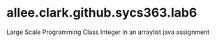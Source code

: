 # allee.clark.github.sycs363.lab6
Large Scale Programming Class
Integer in an arraylist java assignment
